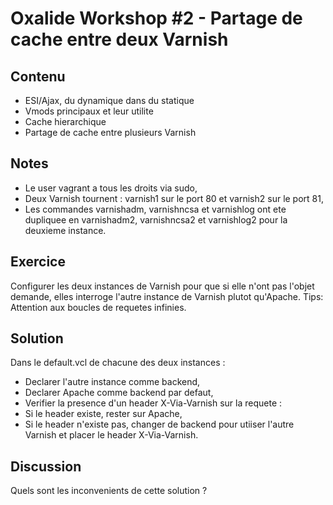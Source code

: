 # Oxalide Workshop #2 - Partage de cache entre deux Varnish

## Contenu

 * ESI/Ajax, du dynamique dans du statique
 * Vmods principaux et leur utilite
 * Cache hierarchique
 * Partage de cache entre plusieurs Varnish

## Notes

 * Le user vagrant a tous les droits via sudo,
 * Deux Varnish tournent : varnish1 sur le port 80 et varnish2 sur le port 81,
 * Les commandes varnishadm, varnishncsa et varnishlog ont ete dupliquee en varnishadm2, varnishncsa2 et varnishlog2 pour la deuxieme instance.

## Exercice
Configurer les deux instances de Varnish pour que si elle n'ont pas l'objet demande, elles interroge l'autre instance de Varnish plutot qu'Apache.
Tips: Attention aux boucles de requetes infinies.

## Solution
Dans le default.vcl de chacune des deux instances :
 * Declarer l'autre instance comme backend,
 * Declarer Apache comme backend par defaut,
 * Verifier la presence d'un header X-Via-Varnish sur la requete :
  * Si le header existe, rester sur Apache,
  * Si le header n'existe pas, changer de backend pour utiiser l'autre Varnish et placer le header X-Via-Varnish.

## Discussion
Quels sont les inconvenients de cette solution ?
